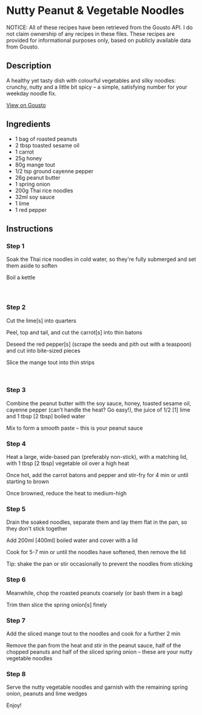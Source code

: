 # Nutty Peanut & Vegetable Noodles

NOTICE: All of these recipes have been retrieved from the Gousto API. I do not claim ownership of any recipes in these files. These recipes are provided for informational purposes only, based on publicly available data from Gousto.

## Description

A healthy yet tasty dish with colourful vegetables and silky noodles: crunchy, nutty and a little bit spicy – a simple, satisfying number for your weekday noodle fix.

[View on Gousto](https://www.gousto.co.uk/recipes/cookbook/nutty-peanut-vegetable-noodles)

## Ingredients

- 1 bag of roasted peanuts
- 2 tbsp toasted sesame oil
- 1 carrot
- 25g honey
- 80g mange tout
- 1/2 tsp ground cayenne pepper 
- 26g peanut butter
- 1 spring onion
- 200g Thai rice noodles
- 32ml soy sauce 
- 1 lime
- 1 red pepper

## Instructions


### Step 1

Soak the Thai rice&nbsp;noodles in cold water, so they're fully submerged and set them aside to soften&nbsp;


Boil a kettle


<span style="font-size: 140%; font-family: arial, sans, sans-serif;" data-sheets-value="[null,2," data-sheets-userformat="[null,null,15167,[null,0],[null,2,13434879],[null,[[null,2,0,null,null,[null,2,0]],[null,0,0,2],[null,1,0,null,1]]],[null,[[null,2,0,null,null,[null,2,0]],[null,0,0,2],[null,1,0,null,1]]],[null,[[null,2,0,null,null,[null,2,0]],[null,0,0,2],[null,1,0,null,1]]],[null,[[null,2,0,null,null,[null,2,0]],[null,0,0,2],[null,1,0,null,1]]],null,null,4,0,null,[null,2,0],">&nbsp;<br /></span>


### Step 2

Cut the lime<span class="text-danger">[s]</span>&nbsp;into quarters


Peel, top and tail, and cut the carrot<span class="text-danger">[s]</span>&nbsp;into thin batons


Deseed the red&nbsp;pepper<span class="text-danger">[s]</span> (scrape the seeds and pith out with a teaspoon) and cut into bite-sized pieces


Slice the mange tout into thin strips


<span style="font-family: Lato; font-size: 15px; white-space: pre-wrap;">&nbsp;</span>


### Step 3

Combine the peanut butter with the soy sauce, honey, toasted sesame oil, cayenne pepper (can't handle the heat? Go easy!), the juice of 1/2&nbsp;<span class="text-danger">[1]</span> lime and 1 tbsp <span class="text-danger">[2 tbsp]</span>&nbsp;boiled water


Mix&nbsp;to form a smooth paste &ndash; this is your peanut sauce


### Step 4

Heat a large, wide-based pan (preferably non-stick), with a matching lid, with 1 tbsp <span class="text-danger">[2 tbsp]</span>&nbsp;vegetable oil over a high heat


Once hot, add the carrot batons&nbsp;and pepper&nbsp;and stir-fry for 4 min or until starting to brown


Once browned, reduce the heat to medium-high &nbsp;


### Step 5

Drain&nbsp;the soaked noodles, separate them and lay them flat in the pan, so they don't stick together


Add 200ml<span class="text-danger"> [400ml]</span>&nbsp;boiled water and cover with a lid


Cook for 5-7 min or until the noodles have softened, then remove the lid


Tip:&nbsp;shake the pan or stir occasionally to prevent the noodles from sticking


### Step 6

Meanwhile, chop the roasted&nbsp;peanuts coarsely (or bash them in a bag)


Trim then slice the spring onion<span class="text-danger">[s]</span> finely


### Step 7

Add the sliced mange tout to the noodles and cook for a further 2 min


Remove the pan from the heat and stir in the peanut sauce, half of the chopped&nbsp;peanuts and half of the&nbsp;sliced spring onion &ndash;&nbsp;these are your nutty vegetable noodles&nbsp;

### Step 8

Serve the nutty vegetable&nbsp;noodles and garnish with the remaining spring onion, peanuts and lime wedges


Enjoy!

